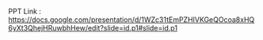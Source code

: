 PPT Link : https://docs.google.com/presentation/d/1WZc31tEmPZHIVKGeQOcoa8xHQ6yXt3QhejHRuwbhHew/edit?slide=id.p1#slide=id.p1
